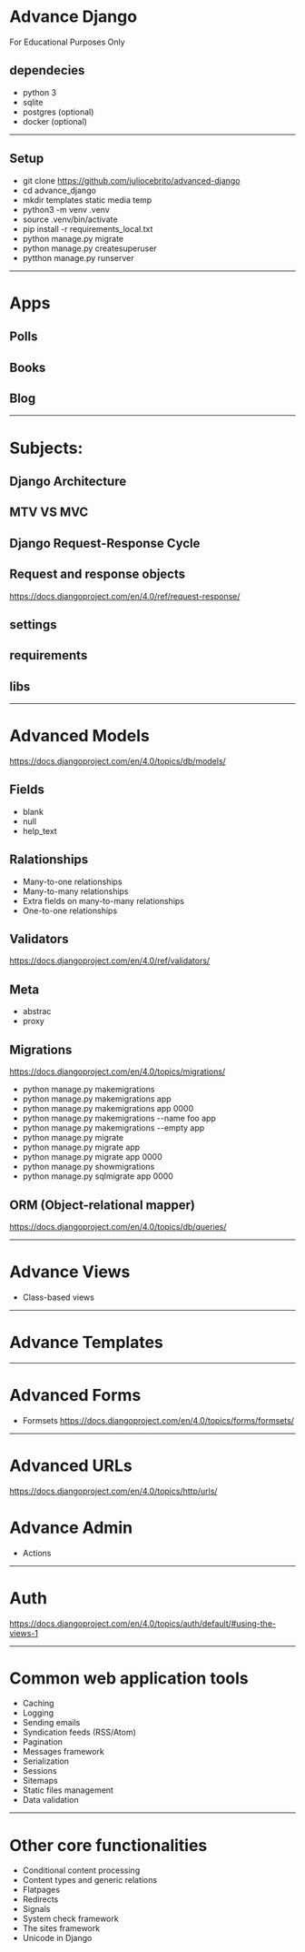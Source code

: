 # Advance Django
For Educational Purposes Only

## dependecies
* python 3
* sqlite
* postgres (optional)
* docker (optional)

---

## Setup
* git clone https://github.com/juliocebrito/advanced-django
* cd advance_django
* mkdir templates static media temp
* python3 -m venv .venv
* source .venv/bin/activate
* pip install -r requirements_local.txt
* python manage.py migrate
* python manage.py createsuperuser
* pytthon manage.py runserver

---

# Apps
## Polls
## Books
## Blog

---

# Subjects:
## Django Architecture

## MTV VS MVC

## Django Request-Response Cycle 

## Request and response objects
https://docs.djangoproject.com/en/4.0/ref/request-response/

## settings

## requirements

## libs

---

# Advanced Models
https://docs.djangoproject.com/en/4.0/topics/db/models/

## Fields
* blank
* null
* help_text

## Ralationships
* Many-to-one relationships
* Many-to-many relationships
* Extra fields on many-to-many relationships
* One-to-one relationships

## Validators
https://docs.djangoproject.com/en/4.0/ref/validators/

## Meta
* abstrac
* proxy

## Migrations
https://docs.djangoproject.com/en/4.0/topics/migrations/

* python manage.py makemigrations
* python manage.py makemigrations app
* python manage.py makemigrations app 0000
* python manage.py makemigrations --name foo app
* python manage.py makemigrations --empty app
* python manage.py migrate
* python manage.py migrate app
* python manage.py migrate app 0000
* python manage.py showmigrations
* python manage.py sqlmigrate app 0000

## ORM (Object-relational mapper)
https://docs.djangoproject.com/en/4.0/topics/db/queries/

---

# Advance Views
* Class-based views

---

# Advance Templates

---

# Advanced Forms
* Formsets
https://docs.djangoproject.com/en/4.0/topics/forms/formsets/

---

# Advanced URLs
https://docs.djangoproject.com/en/4.0/topics/http/urls/

# Advance Admin
* Actions

---

# Auth
https://docs.djangoproject.com/en/4.0/topics/auth/default/#using-the-views-1

---

# Common web application tools
* Caching
* Logging
* Sending emails
* Syndication feeds (RSS/Atom)
* Pagination
* Messages framework
* Serialization
* Sessions
* Sitemaps
* Static files management
* Data validation

---

# Other core functionalities
* Conditional content processing
* Content types and generic relations
* Flatpages
* Redirects
* Signals
* System check framework
* The sites framework
* Unicode in Django